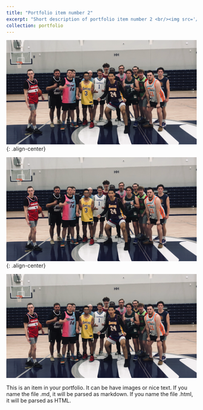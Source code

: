 ```yaml
---
title: "Portfolio item number 2"
excerpt: "Short description of portfolio item number 2 <br/><img src='/images/Jersey.png'>"
collection: portfolio
---
```


![Jersey](images/Jersey.png){: .align-center}

![Jersey](imagesp/Jersey.png){: .align-center}

![Jersey](./images/Jersey.png)

This is an item in your portfolio. It can be have images or nice text. If you name the file .md, it will be parsed as markdown. If you name the file .html, it will be parsed as HTML. 
